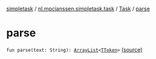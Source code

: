 [simpletask](../../index.md) / [nl.mpcjanssen.simpletask.task](../index.md) / [Task](index.md) / [parse](.)

# parse

`fun parse(text: String): `[`ArrayList`](http://docs.oracle.com/javase/6/docs/api/java/util/ArrayList.html)`<`[`TToken`](../-t-token/index.md)`>` [(source)](https://github.com/mpcjanssen/simpletask-android/blob/master/src/main/java/nl/mpcjanssen/simpletask/task/Task.kt#L380)